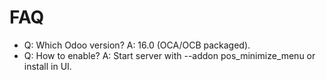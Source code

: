 # FAQ

- Q: Which Odoo version? A: 16.0 (OCA/OCB packaged).
- Q: How to enable? A: Start server with --addon pos_minimize_menu or install in UI.

